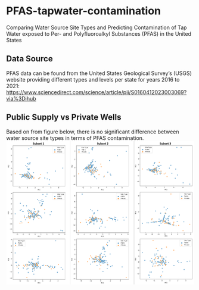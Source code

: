 # PFAS-tapwater-contamination
Comparing Water Source Site Types and Predicting Contamination of Tap Water exposed to Per- and Polyfluoroalkyl Substances (PFAS) in the United States

## Data Source
PFAS data can be found from the United States Geological Survey’s (USGS) website providing different types and levels per state for years 2016 to 2021: https://www.sciencedirect.com/science/article/pii/S0160412023003069?via%3Dihub

## Public Supply vs Private Wells

Based on from figure below, there is no significant difference between water source site types in terms of PFAS contamination.
![public_private_sites](site_pca.png)
